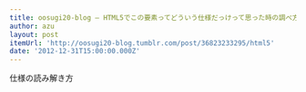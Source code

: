 ```yaml
---
title: oosugi20-blog — HTML5でこの要素ってどういう仕様だっけって思った時の調べ方
author: azu
layout: post
itemUrl: 'http://oosugi20-blog.tumblr.com/post/36823233295/html5'
date: '2012-12-31T15:00:00.000Z'
---
```

仕様の読み解き方
